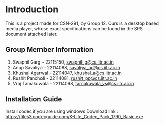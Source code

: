 # Introduction
This is a project made for CSN-291, by Group 12. Ours is a desktop based media player, whose exact specifications can be found in the SRS document attached later. 
## Group Member Information
1. Swapnil Garg - 22115150, swapnil_g@cs.iitr.ac.in  
2. Anup Savaliya - 22114088, savaliya_ad@cs.iitr.ac.in
3. Khushal Agarwal - 22114047, khushal_a@cs.iitr.ac.in
4. Rushit Pancholi - 22114081, rushit_pp@cs.iitr.ac.in
5. Vraj Tamakuwala - 22114098, tamakuwala_vs@cs.iitr.ac.in

## Installation Guide

Install codec if you are using windows
Download link : https://files3.codecguide.com/K-Lite_Codec_Pack_1790_Basic.exe
